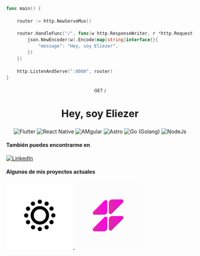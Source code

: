 

```go

func main() {

  	router := http.NewServeMux()

	router.HandleFunc("/", func(w http.ResponseWriter, r *http.Request) {
		json.NewEncoder(w).Encode(map[string]interface{}{
			"message": "Hey, soy Eliezer",
		})
	})

	http.ListenAndServe(":8080", router)
}

```


<div align="center" style="width: 100%; text-align: center; font-size: 18px;  margin-top: 20px; margin-bottom: 20px">
<p style="font-size: 12px; margin: 0;text-align: center"> GET / </p>
<h2 style="text-align: center">Hey, soy Eliezer</h2>
</div>

<div align="center" style="display:flex; gap: .25rem; justify-content: center; flex-wrap: wrap; margin-block: 1rem">

<img src="https://img.shields.io/badge/Flutter-%2302569B.svg?style=for-the-badge&logo=Flutter&logoColor=white" alt="Flutter" />

<img src="https://img.shields.io/badge/react_native-%2320232a.svg?style=for-the-badge&logo=react&logoColor=%2361DAFB" alt="React Native" />    

<img src="https://img.shields.io/badge/angular-%23DD0031.svg?style=for-the-badge&logo=angular&logoColor=white" alt="AMgular" />
    
<img src="https://img.shields.io/badge/astro-%232C2052.svg?style=for-the-badge&logo=astro&logoColor=white" alt="Astro" />

<img src="https://img.shields.io/badge/go-%2300ADD8.svg?style=for-the-badge&logo=go&logoColor=white" alt="Go (Golang)" />                

<img src="https://img.shields.io/badge/node.js-6DA55F?style=for-the-badge&logo=node.js&logoColor=white" alt="NodeJs" />
</div>

<!-- ![Lenguajes Top](https://github-readme-stats.vercel.app/api/top-langs?username=ttmday&layout=compact&theme=dark)
 -->

#### También puedes encontrarme en
[![LinkedIn](https://img.shields.io/badge/linkedin-%230077B5.svg?style=for-the-badge&logo=linkedin&logoColor=white)](https://www.linkedin.com/in/ttmday)

#### Algunos de mis proyectos actuales
<a title="Gogh Creative Page" target="_blank" href="https://gogh.flippoapp.com">
<img src="./gogh.jpg" alt="Gogh Creative"
width="180px"
height="auto"
/>
</a>
<a title="Shurupitos App" target="_blank" href="https://play.google.com/store/apps/details?id=com.gogh.shurupitos">
<img src="./icn-shurupitos-app1.png" alt="Shurupitos"
width="180px"
height="auto"
/>
</a>
